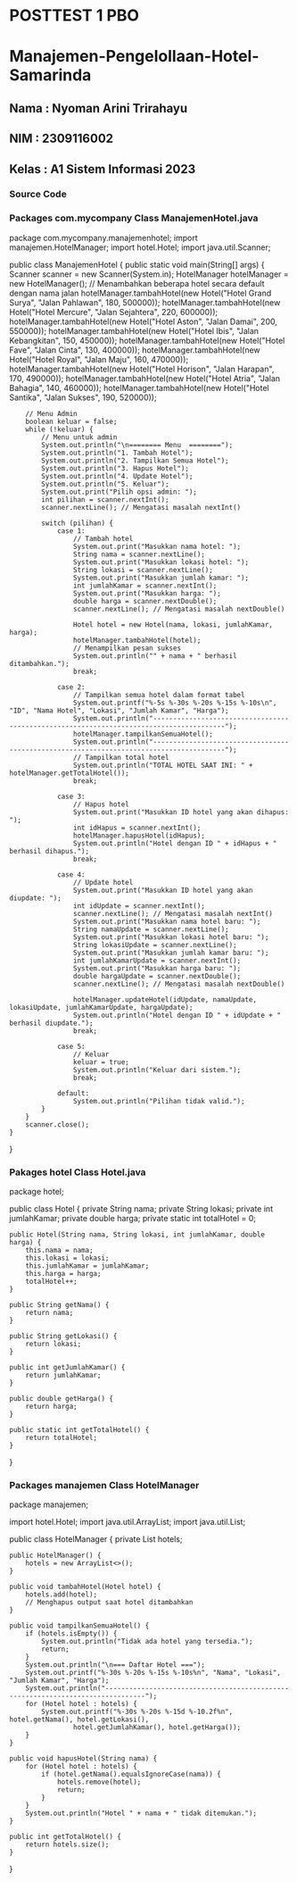 # POSTTEST 1 PBO
# Manajemen-Pengelollaan-Hotel-Samarinda
## Nama   : Nyoman Arini Trirahayu
## NIM    : 2309116002
## Kelas  : A1 Sistem Informasi 2023

### Source Code
### Packages com.mycompany Class ManajemenHotel.java

package com.mycompany.manajemenhotel;
import manajemen.HotelManager;
import hotel.Hotel;
import java.util.Scanner;

public class ManajemenHotel {
    public static void main(String[] args) {
        Scanner scanner = new Scanner(System.in);
        HotelManager hotelManager = new HotelManager();
        // Menambahkan beberapa hotel secara default dengan nama jalan
        hotelManager.tambahHotel(new Hotel("Hotel Grand Surya", "Jalan Pahlawan", 180, 500000));
        hotelManager.tambahHotel(new Hotel("Hotel Mercure", "Jalan Sejahtera", 220, 600000));
        hotelManager.tambahHotel(new Hotel("Hotel Aston", "Jalan Damai", 200, 550000));
        hotelManager.tambahHotel(new Hotel("Hotel Ibis", "Jalan Kebangkitan", 150, 450000));
        hotelManager.tambahHotel(new Hotel("Hotel Fave", "Jalan Cinta", 130, 400000));
        hotelManager.tambahHotel(new Hotel("Hotel Royal", "Jalan Maju", 160, 470000));
        hotelManager.tambahHotel(new Hotel("Hotel Horison", "Jalan Harapan", 170, 490000));
        hotelManager.tambahHotel(new Hotel("Hotel Atria", "Jalan Bahagia", 140, 460000));
        hotelManager.tambahHotel(new Hotel("Hotel Santika", "Jalan Sukses", 190, 520000));

        // Menu Admin
        boolean keluar = false;
        while (!keluar) {
            // Menu untuk admin
            System.out.println("\n======== Menu  ========");
            System.out.println("1. Tambah Hotel");
            System.out.println("2. Tampilkan Semua Hotel");
            System.out.println("3. Hapus Hotel");
            System.out.println("4. Update Hotel");
            System.out.println("5. Keluar");
            System.out.print("Pilih opsi admin: ");
            int pilihan = scanner.nextInt();
            scanner.nextLine(); // Mengatasi masalah nextInt()

            switch (pilihan) {
                case 1:
                    // Tambah hotel
                    System.out.print("Masukkan nama hotel: ");
                    String nama = scanner.nextLine();
                    System.out.print("Masukkan lokasi hotel: ");
                    String lokasi = scanner.nextLine();
                    System.out.print("Masukkan jumlah kamar: ");
                    int jumlahKamar = scanner.nextInt();
                    System.out.print("Masukkan harga: ");
                    double harga = scanner.nextDouble();
                    scanner.nextLine(); // Mengatasi masalah nextDouble()

                    Hotel hotel = new Hotel(nama, lokasi, jumlahKamar, harga);
                    hotelManager.tambahHotel(hotel);
                    // Menampilkan pesan sukses
                    System.out.println("" + nama + " berhasil ditambahkan.");
                    break;

                case 2:
                    // Tampilkan semua hotel dalam format tabel
                    System.out.printf("%-5s %-30s %-20s %-15s %-10s\n", "ID", "Nama Hotel", "Lokasi", "Jumlah Kamar", "Harga");
                    System.out.println("----------------------------------------------------------------------------------------");
                    hotelManager.tampilkanSemuaHotel();
                    System.out.println("----------------------------------------------------------------------------------------");
                    // Tampilkan total hotel
                    System.out.println("TOTAL HOTEL SAAT INI: " + hotelManager.getTotalHotel());
                    break;

                case 3:
                    // Hapus hotel
                    System.out.print("Masukkan ID hotel yang akan dihapus: ");
                    int idHapus = scanner.nextInt();
                    hotelManager.hapusHotel(idHapus);
                    System.out.println("Hotel dengan ID " + idHapus + " berhasil dihapus.");
                    break;

                case 4:
                    // Update hotel
                    System.out.print("Masukkan ID hotel yang akan diupdate: ");
                    int idUpdate = scanner.nextInt();
                    scanner.nextLine(); // Mengatasi masalah nextInt()
                    System.out.print("Masukkan nama hotel baru: ");
                    String namaUpdate = scanner.nextLine();
                    System.out.print("Masukkan lokasi hotel baru: ");
                    String lokasiUpdate = scanner.nextLine();
                    System.out.print("Masukkan jumlah kamar baru: ");
                    int jumlahKamarUpdate = scanner.nextInt();
                    System.out.print("Masukkan harga baru: ");
                    double hargaUpdate = scanner.nextDouble();
                    scanner.nextLine(); // Mengatasi masalah nextDouble()

                    hotelManager.updateHotel(idUpdate, namaUpdate, lokasiUpdate, jumlahKamarUpdate, hargaUpdate);
                    System.out.println("Hotel dengan ID " + idUpdate + " berhasil diupdate.");
                    break;

                case 5:
                    // Keluar
                    keluar = true;
                    System.out.println("Keluar dari sistem.");
                    break;

                default:
                    System.out.println("Pilihan tidak valid.");
            }
        }
        scanner.close();
    }
}



### Pakages hotel Class Hotel.java
package hotel;

public class Hotel {
    private String nama;
    private String lokasi;
    private int jumlahKamar;
    private double harga;
    private static int totalHotel = 0;

    public Hotel(String nama, String lokasi, int jumlahKamar, double harga) {
        this.nama = nama;
        this.lokasi = lokasi;
        this.jumlahKamar = jumlahKamar;
        this.harga = harga;
        totalHotel++;
    }

    public String getNama() {
        return nama;
    }

    public String getLokasi() {
        return lokasi;
    }

    public int getJumlahKamar() {
        return jumlahKamar;
    }

    public double getHarga() {
        return harga;
    }

    public static int getTotalHotel() {
        return totalHotel;
    }
}

### Packages manajemen Class HotelManager
package manajemen;

import hotel.Hotel;
import java.util.ArrayList;
import java.util.List;

public class HotelManager {
    private List<Hotel> hotels;

    public HotelManager() {
        hotels = new ArrayList<>();
    }

    public void tambahHotel(Hotel hotel) {
        hotels.add(hotel);
        // Menghapus output saat hotel ditambahkan
    }

    public void tampilkanSemuaHotel() {
        if (hotels.isEmpty()) {
            System.out.println("Tidak ada hotel yang tersedia.");
            return;
        }
        System.out.println("\n=== Daftar Hotel ===");
        System.out.printf("%-30s %-20s %-15s %-10s%n", "Nama", "Lokasi", "Jumlah Kamar", "Harga");
        System.out.println("--------------------------------------------------------------------------------");
        for (Hotel hotel : hotels) {
            System.out.printf("%-30s %-20s %-15d %-10.2f%n", hotel.getNama(), hotel.getLokasi(),
                    hotel.getJumlahKamar(), hotel.getHarga());
        }
    }

    public void hapusHotel(String nama) {
        for (Hotel hotel : hotels) {
            if (hotel.getNama().equalsIgnoreCase(nama)) {
                hotels.remove(hotel);
                return;
            }
        }
        System.out.println("Hotel " + nama + " tidak ditemukan.");
    }

    public int getTotalHotel() {
        return hotels.size();
    }
}

